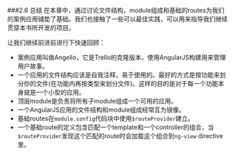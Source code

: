 ###2.6 总结
在本章中，通过讨论文件结构，module组成和基础的routes为我们的案例应用铺垫了基础。我们也接触了一些可以最佳实践，可以用来指导我们继续贯穿本书所开发的项目。

让我们继续前进前进行下快速回顾：

- 案例应用叫做Angello，它是Trello的克隆版本，使用AngularJS构建用来管理用户故事。
- 一个应用的文件结构应该是自我注释，易于使用的。最好的方式是按功能来划分你的文件(在功能内再按类型来划分文件)。这样的目的是对于每一个功能本身就是一个小型的应用。
- 顶层module是负责将所有子module组成一个可用的应用。
- 一个AngularJS应用的文件结构和module组成经常互为镜像。
- 基础routes在`module.config`代码块中使用`$routeProvider`建立。
- 一个基础route的定义包含匹配一个template和一个controller的组合，当`$routeProvider`发现这个匹配的route时会加载这个组合到`ng-view` directive里。